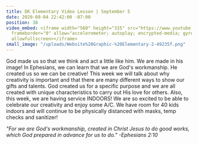 ```yaml
---
title: DK Elementary Video Lesson | September 5
date: 2020-09-04 22:42:00 -07:00
position: 38
video_embed: <iframe width="560" height="315" src="https://www.youtube.com/embed/UbCIJhZnp0c"
  frameborder="0" allow="accelerometer; autoplay; encrypted-media; gyroscope; picture-in-picture"
  allowfullscreen></iframe>
small_image: "/uploads/Website%20Graphic-%20Elementary-2-49235f.png"
---
```


God made us so that we think and act a little like him. We are made in his image! In Ephesians, we can learn that we are God's workmanship. He created us so we can be creative! This week we will talk about why creativity is important and that there are many different ways to show our gifts and talents. God created us for a specific purpose and we are all created with unique characteristics to carry out His love for others. Also, this week, we are having service INDOORS! We are so excited to be able to celebrate our creativity and enjoy some A/C. We have room for 40 kids indoors and will continue to be physically distanced with masks, temp checks and sanitizer!

*"For we are God's workmanship, created in Christ Jesus to do good works, which God prepared in advance for us to do." -Ephesians 2:10*